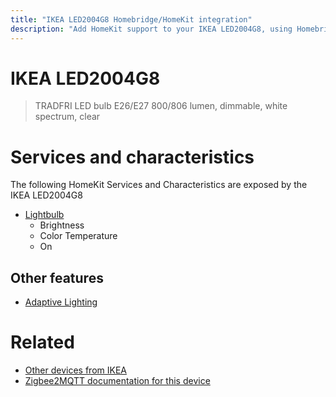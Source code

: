 ```yaml
---
title: "IKEA LED2004G8 Homebridge/HomeKit integration"
description: "Add HomeKit support to your IKEA LED2004G8, using Homebridge, Zigbee2MQTT and homebridge-z2m."
---
```

<!---
This file has been GENERATED using src/docgen/docgen.ts
DO NOT EDIT THIS FILE MANUALLY!
-->
# IKEA LED2004G8
> TRADFRI LED bulb E26/E27 800/806 lumen, dimmable, white spectrum, clear


# Services and characteristics
The following HomeKit Services and Characteristics are exposed by
the IKEA LED2004G8

* [Lightbulb](../../light.md)
  * Brightness
  * Color Temperature
  * On

## Other features
* [Adaptive Lighting](../../light.md)

# Related
* [Other devices from IKEA](../index.md#ikea)
* [Zigbee2MQTT documentation for this device](https://www.zigbee2mqtt.io/devices/LED2004G8.html)